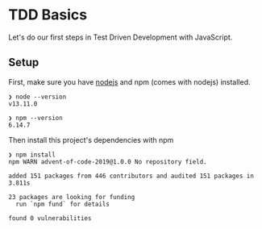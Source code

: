 # TDD Basics
Let's do our first steps in Test Driven Development with JavaScript.

## Setup
First, make sure you have [nodejs](https://nodejs.org/en/) and npm (comes with nodejs) installed.

```
❯ node --version
v13.11.0

❯ npm --version
6.14.7
```

Then install this project's dependencies with npm
```
❯ npm install
npm WARN advent-of-code-2019@1.0.0 No repository field.

added 151 packages from 446 contributors and audited 151 packages in 3.811s

23 packages are looking for funding
  run `npm fund` for details

found 0 vulnerabilities
```
